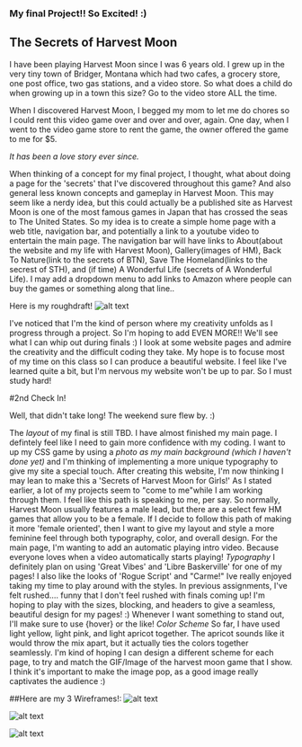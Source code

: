 ### My final Project!! So Excited! :)

## The Secrets of Harvest Moon


I have been playing Harvest Moon since I was 6 years old. I grew up in the very tiny town of Bridger, Montana which had two cafes, a grocery store, one post office, two gas stations, and a video store. So what does a child do when growing up in a town this size? Go to the video store ALL the time.

When I discovered Harvest Moon, I begged my mom to let me do chores so I could rent this video game over and over and over, again. One day, when I went to the video game store to rent the game, the owner offered the game to me for $5.

*It has been a love story ever since.*

When thinking of a concept for my final project, I thought, what about doing a page for the 'secrets' that I've discovered throughout this game? And also general less known concepts and gameplay in Harvest Moon. This may seem like a nerdy idea, but this could actually be a published site as Harvest Moon is one of the most famous games in Japan that has crossed the seas to The United States.
So my idea is to create a simple home page with a web title, navigation bar, and potentially a link to a youtube video to entertain the main page. The navigation bar will have links to About(about the website and my life with Harvest Moon), Gallery(images of HM), Back To Nature(link to the secrets of BTN), Save The Homeland(links to the secrest of STH), and (if time) A Wonderful Life (secrets of A Wonderful Life). I may add a dropdown menu to add links to Amazon where people can buy the games or something along that line..


Here is my roughdraft! ![alt text](http://i349.photobucket.com/albums/q369/EllenMKayy/IMG_1035_zpsxuk69wzo.jpg)

I've noticed that I'm the kind of person where my creativity unfolds as I progress through a project. So I'm hoping to add EVEN MORE!! We'll see what I can whip out during finals :) I look at some website pages and admire the creativity and the difficult coding they take. My hope is to focuse most of my time on this class so I can produce a beautiful website. I feel like I've learned quite a bit, but I'm nervous my website won't be up to par. So I must study hard!


#2nd Check In!


Well, that didn't take long! The weekend sure flew by. :)


The *layout* of my final is still TBD. I have almost finished my main page. I defintely feel like I need to gain more confidence with my coding. I want to up my CSS game by using a *photo as my main background (which I haven't done yet)* and I'm thinking of implementing a more unique typography to give my site a special touch. After creating this website, I'm now thinking I may lean to make this a 'Secrets of Harvest Moon for Girls!' As I stated earlier, a lot of my projects seem to "come to me"while I am working through them. I feel like this path is speaking to me, per say. So normally, Harvest Moon usually features a male lead, but there are a select few HM games that allow you to be a female. If I decide to follow this path of making it more 'female oriented', then I want to give my layout and style a more feminine feel through both typography, color, and overall design.
For the main page, I'm wanting to add an automatic playing intro video. Because everyone loves when a video automatically starts playing!
*Typography* I definitely plan on using 'Great Vibes' and 'Libre Baskerville' for one of my pages! I also like the looks of 'Rogue Script' and "Carme!" Ive really enjoyed taking my time to play around with the styles. In previous assignments, I've felt rushed.... funny that I don't feel rushed with finals coming up! I'm hoping to play with the sizes, blocking, and headers to give a seamless, beautiful design for my pages! :) Whenever I want something to stand out, I'll make sure to use {hover} or the like!
*Color Scheme* So far, I have used light yellow, light pink, and light apricot together. The apricot sounds like it would throw the mix apart, but it actually ties the colors together seamlessly. I'm kind of hoping I can design a different scheme for each page, to try and match the GIF/Image of the harvest moon game that I show. I think it's important to make the image pop, as a good image really captivates the audience :)

##Here are my 3 Wireframes!:
![alt text](http://i349.photobucket.com/albums/q369/EllenMKayy/Gallery_zpsooox0bgp.jpg)

![alt text](http://i349.photobucket.com/albums/q369/EllenMKayy/EllenContactPAge_zpsnw9ydu3e.jpg)

![alt text](http://i349.photobucket.com/albums/q369/EllenMKayy/BTN_zpsllqdwtuj.jpg)

